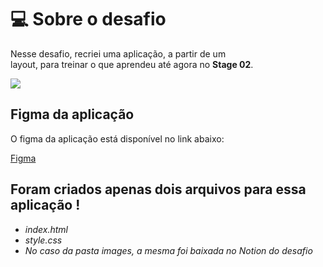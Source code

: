 # 💻 Sobre o desafio

Nesse desafio, recriei uma aplicação, a partir de um layout, para treinar o que aprendeu até agora no **Stage 02**.

<img src=".github/preview.png" />

## Figma da aplicação

O figma da aplicação está disponível no link abaixo:

[Figma](https://www.figma.com/embed?embed_host=notion&url=https%3A%2F%2Fwww.figma.com%2Ffile%2FEdKjPWjC8ZlbnH4XzTObv2%2FExplorer%3Fnode-id%3D16%253A106)

## Foram criados apenas dois arquivos para essa aplicação !

- _index.html_
- _style.css_
- _No caso da pasta images, a mesma foi baixada no Notion do desafio_

